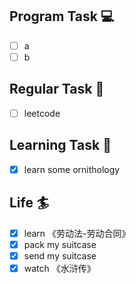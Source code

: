 

## Program Task  💻
- [ ] a
- [ ] b

## Regular Task  🤡
- [ ] leetcode

## Learning Task 🎯
- [x] learn some ornithology

## Life 🏄
- [x] learn 《劳动法-劳动合同》
- [x] pack my suitcase
- [x] send my suitcase
- [x] watch 《水浒传》
